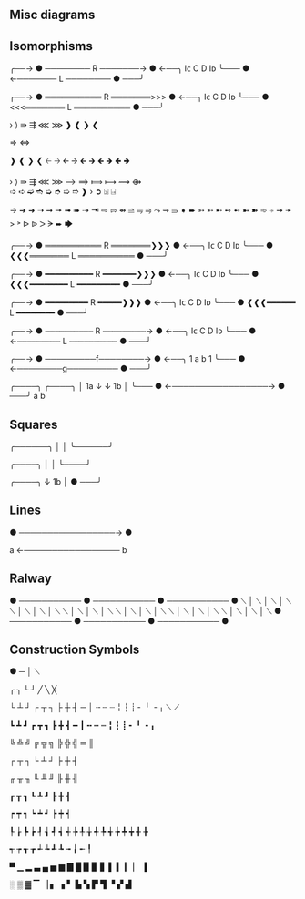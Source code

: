 ## Misc diagrams

## Isomorphisms

╭──→ ● ──────── R ───────→ ● ←──╮
Iᴄ   C                     D    Iᴅ
╰─── ● ←─────── L ──────── ● ───╯


╭──→ ● ══════════ R ═══════>>> ● ←──╮
Iᴄ   C                         D    Iᴅ
╰─── ● <<<═══════ L ══════════ ● ───╯

› ⟩ ⇛ ⇶ ⋘ ⋙ ❱ ❰ ❯ ❮

⇒ ⇔

❱ ❰ ❯ ❮
🡠 🡢
🡨 🡪
🡰 🡲
🡸 🡺
🢀 🢂

› ⟩ ⇛ ⇶ ⋘ ⋙ 
⟶ ⟹ ⟾ ⟼ ⟿ ⟴  
➩ ➪ ➫ ➬ ➭ ➮ ➯ ➱
❱ › ➲ ⍄ ⍈

→ ➔ ➜ ➝ ➞ 🠖 ➟ ➠
⇢ ⇥ ⇨ ⇰ ⇴
⥬ ⥭ ⥤
⤳ ⇝
⥰ ➧ ➨
➳ ➵ ➸ ➺ ➻ ➼ ➽
➾ ⍆ ➙ ➛ > ˃
ᐅ ᐉ ᐳ ᗒ 
➨
🡆


╭──→ ● ══════════ R ═══════❯❯❯ ● ←──╮
Iᴄ   C                         D    Iᴅ
╰─── ● ❮❮❮═══════ L ══════════ ● ───╯


╭──→ ● ━━━━━━━━━━ R ━━━━━━━❯❯❯ ● ←──╮
Iᴄ   C                        D    Iᴅ
╰─── ● ❮❮❮━━━━━━━━ L ━━━━━━━━━ ● ───╯


╭──→ ● ━━━━━━━━━ R ━━━━━❱❱❱ ● ←──╮
Iᴄ   C                      D    Iᴅ
╰─── ● ❰❰❰━━━━━━ L ━━━━━━━━ ● ───╯


╭──→ ● ┈┈┈┈┈┈┈┈┈┈ R ┈┈┈┈┈┈┈┈┈→ ● ←──╮
Iᴄ   C                         D    Iᴅ
╰─── ● ←┈┈┈┈┈┈┈┈┈ L ┈┈┈┈┈┈┈┈┈┈ ● ───╯



╭──→ ● ─────────f────────→ ● ←──╮
1    a                     b    1
╰─── ● ←────────g───────── ● ───╯


╭────╮                     ╭────╮
│ 1a ↓                     ↓ 1b │
╰─── ● ←─────────────────→ ● ───╯
     a                     b


## Squares

╭──────╮
│      │
╰──────╯

╭────╮
│    │
╰────╯

╭────╮
↓ 1b │
● ───╯


## Lines

● ─────────────────→ ●

a ←───────────────── b



## Ralway

● ─────────── ● ─────────── ● ─────────── ●
  ⟍           │ ⟍           │ ⟍           │ ⟍
    ⟍         │   ⟍         │   ⟍         │   ⟍
      ⟍       │     ⟍       │     ⟍       │     ⟍
        ⟍     │       ⟍     │       ⟍     │       ⟍
          ⟍   │         ⟍   │         ⟍   │         ⟍
            ⟍ │           ⟍ │           ⟍ │           ⟍
              ● ─────────── ● ─────────── ● ─────────── ●



## Construction Symbols


● ─ │ ⟍


╭ ╮ ╰ ╯ ╱ ╲ ╳


└ ┴ ┘ ┌ ┬ ┐ ├ ┼ ┤ ─ │ ╌ ┄ ┈ ╎ ┆ ┊ ╴ ╵ ╶  ╷ ⟍ ⟋


┗ ┻ ┛ ┏ ┳ ┓ ┣ ╋ ┫ ━ ┃ ╍ ┅ ┉ ╏ ┇ ┋ ╸ ╹ ╺ ╻



╚ ╩ ╝ ╔ ╦ ╗ ╠ ╬ ╣ ═ ║

╒ ╤ ╕ ╘ ╧ ╛ ╞ ╪ ╡

╓ ╥ ╖ ╙ ╨ ╜ ╟ ╫ ╢

┎ ┰ ┒ ┖ ┸ ┚ ┠ ╂ ┨

┍ ┯ ┑ ┕ ┷ ┙ ┝ ┿ ┥

┞ ┟ ┡ ┢ ┦ ┧ ┩ ┪ ┽ ┾ ╀ ╁ ╃ ╄ ╅ ╆ ╇ ╈ ╉ ╊

┭ ┮ ┱ ┲ ┵ ┶ ┹ ┺ ╼ ╽ ╾ ╿



▀ ▁ ▂ ▃ ▄ ▅ ▆ ▇ █ ▉ ▊ ▋ ▌ ▍ ▎ ▏ ▐


░ ▒ ▓ ▔ ▕ ▖ ▗ ▘ ▙ ▚ ▛ ▜ ▝ ▞ ▟
